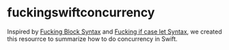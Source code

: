 # fuckingswiftconcurrency

Inspired by [Fucking Block Syntax](http://fuckingblocksyntax.com) and [Fucking if case let Syntax](https://fuckingifcaseletsyntax.com), we created this resourrce to summarize how to do concurrency in Swift.
